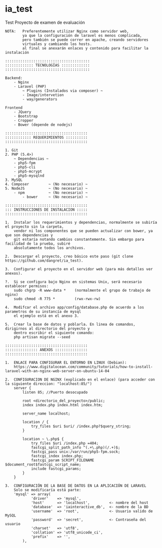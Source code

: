 # ia_test
Test
Proyecto de examen de evaluación

	NOTA:	Preferentemente utilizar Nginx como servidor web,
			ya que la configuración de laravel es menos complicada,
			pero también se puede correr en apache, creando servidores
			virtuales y cambiando los hosts. 
			al final se anexarán enlaces y contenido para facilitar la instalación
		
	:::::::::::::::::::::::::::::::::::::::
	::::::::::::: TECNOLOGÍAS :::::::::::::
	:::::::::::::::::::::::::::::::::::::::

	Backend:
		- Nginx
		- Laravel (PHP)
			~ Plugins (Instalados via composer) ~
			- Image/intervetion
			- way/generators

	Frontend
		- JQuery
		- Bootstrap
		- Cropper
		- Bower (depende de nodejs)

	::::::::::::::::::::::::::::::::::::::
	:::::::::::: REQUERIMIENTOS ::::::::::
	::::::::::::::::::::::::::::::::::::::
			
	1. Git
 	2. PHP (5.4>)
		~ Dependencias ~
		- php5-fpm
		- php5-cli
		- php5-mcrypt
		- php5-mysqlnd
	3. MySQL
	4. Composer	 		~ (No necesario) ~
	5. NodeJS 			~ (No necesario) ~
		- npm 			~ (No necesario) ~
			- bower		~ (No necesario) ~
	
	::::::::::::::::::::::::::::::::::::::
	::: INSTRUCCIONES DE INSTALACION :::::
	::::::::::::::::::::::::::::::::::::::

	1. 	Instalar los requerimientos y dependencias, normalmente se subiría el proyecto sin la carpeta,
		vendor ni los componentes que se pueden actualizar con bower, ya que son dependencias y
		git estaría notando cambios constantemente. Sin embargo para facilidad de la prueba, subiré 
		absolutamente todos los archivos.

	2. 	Descargar el proyecto, creo básico este paso (git clone https://github.com/dangret/ia_test).

	3. 	Configurar el proyecto en el servidor web (para más detalles ver anexos).

	?. 	Si se configura bajo Nginx en sistemas Unix, será necesario establecer permisos:
		sudo chgrp -R www-data *  	(normalmente el grupo de trabajo de nginx)
		sudo chmod -R 775 *			(rwx-rwx-rw)

	4. 	Modifcar el archivo app/config/database.php de acuerdo a los parametros de su instancía de mysql
		el ejemplo está en el anexo 3.

	5. 	Crear la base de datos y poblarla. En linea de comandos, dirigirnos al directorio del proyecto y
		dentro escribir el siguiente comando:
		php artisan migrate --seed   

	::::::::::::::::::::::::::::::::::::::
	::::::::::::::: ANEXOS :::::::::::::::
	::::::::::::::::::::::::::::::::::::::

	1. 	ENLACE PARA CONFIGURAR EL ENTORNO EN LINUX (Debian):
		https://www.digitalocean.com/community/tutorials/how-to-install-laravel-with-an-nginx-web-server-on-ubuntu-14-04

	2. 	CONFIGURACION DE NGINX (explicado en el enlace) (para acceder con la siguiente direccion: "localhost:85/")
		server {
		    listen 85; //Puerto desocupado 
		
		    root <directorio_del_proyecto>/public;
		    index index.php index.html index.htm;
		
		    server_name localhost;
		
		    location / {
		        try_files $uri $uri/ /index.php?$query_string;
		    }
		
		    location ~ \.php$ {
		        try_files $uri /index.php =404;
		        fastcgi_split_path_info ^(.+\.php)(/.+)$;
		        fastcgi_pass unix:/var/run/php5-fpm.sock;
		        fastcgi_index index.php;
		        fastcgi_param SCRIPT_FILENAME $document_root$fastcgi_script_name;
		        include fastcgi_params;
		    }
		}

	3. 	CONFIGURACIÓN DE LA BASE DE DATOS EN LA APLICACIÓN DE LARAVEL
		Solo se modificaría está parte:
		'mysql' => array(
				'driver'    => 'mysql',
				'host'      => 'localhost',        	<- nombre del host
				'database'  => 'iainteractive_db', 	<- nombre de la BD
				'username'  => 'root', 		       	<- Usuario valido de MySQL
				'password'  => 'secret',       		<- Contraseña del usuario
				'charset'   => 'utf8',
				'collation' => 'utf8_unicode_ci',
				'prefix'    => '',
			),


